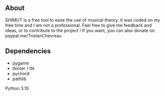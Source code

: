 ## About

SHIMUT is a free tool to ease the use of musical theory.
It was coded on my free time and I am not a professional.
Feel free to give me feedback and ideas, or to contribute to the project !
If you want, you can also donate on paypal.me/TristanChevreau

## Dependencies
- pygame
- tkinter / ttk
- pychord
- pathlib

Python 3.10
